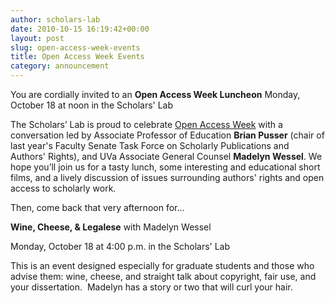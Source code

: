 ```yaml
---
author: scholars-lab
date: 2010-10-15 16:19:42+00:00
layout: post
slug: open-access-week-events
title: Open Access Week Events
category: announcement
---
```


You are cordially invited to an **Open Access Week Luncheon** Monday, October 18 at noon in the Scholars' Lab

The Scholars’ Lab is proud to celebrate [Open Access Week](http://openaccessweek.org) with a conversation led by Associate Professor of Education **Brian Pusser** (chair of last year's Faculty Senate Task Force on Scholarly Publications and Authors' Rights), and UVa Associate General Counsel **Madelyn Wessel**.  We hope you’ll join us for a tasty lunch, some interesting and educational short films, and a lively discussion of issues surrounding authors' rights and open access to scholarly work.

Then, come back that very afternoon for...

**Wine, Cheese, & Legalese** with Madelyn Wessel

Monday, October 18 at 4:00 p.m. in the  Scholars' Lab

This is an event designed especially for graduate students and those who advise them: wine, cheese, and straight talk about copyright, fair use, and your dissertation.  Madelyn has a story or two that will curl your hair.
